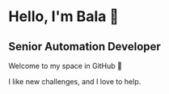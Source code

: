 # **Hello, I'm Bala 👋**

## Senior Automation Developer

Welcome to my space in GitHub 🎉

I like new challenges, and I love to help.
